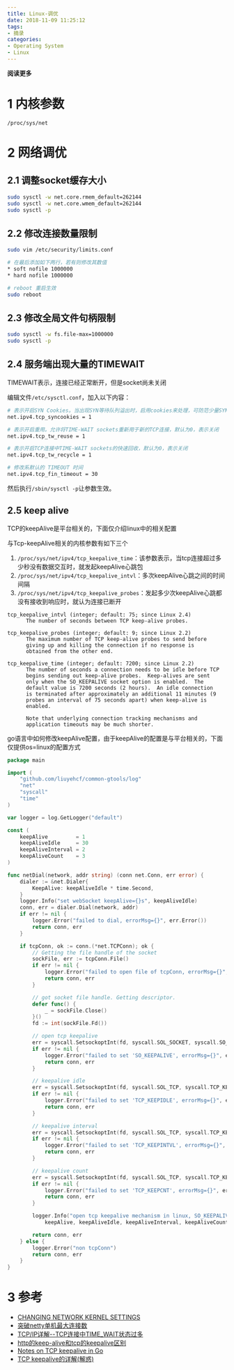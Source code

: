 ```yaml
---
title: Linux-调优
date: 2018-11-09 11:25:12
tags: 
- 摘录
categories: 
- Operating System
- Linux
---
```


**阅读更多**

<!--more-->

# 1 内核参数

`/proc/sys/net`

# 2 网络调优

## 2.1 调整socket缓存大小

```sh
sudo sysctl -w net.core.rmem_default=262144
sudo sysctl -w net.core.wmem_default=262144
sudo sysctl -p
```

## 2.2 修改连接数量限制

```sh
sudo vim /etc/security/limits.conf

# 在最后添加如下两行，若有则修改其数值
* soft nofile 1000000
* hard nofile 1000000

# reboot 重启生效
sudo reboot
```

## 2.3 修改全局文件句柄限制

```sh
sudo sysctl -w fs.file-max=1000000
sudo sysctl -p
```

## 2.4 服务端出现大量的TIMEWAIT

TIMEWAIT表示，连接已经正常断开，但是socket尚未关闭

编辑文件`/etc/sysctl.conf`，加入以下内容：

```sh
# 表示开启SYN Cookies。当出现SYN等待队列溢出时，启用cookies来处理，可防范少量SYN攻击，默认为0，表示关闭
net.ipv4.tcp_syncookies = 1

# 表示开启重用。允许将TIME-WAIT sockets重新用于新的TCP连接，默认为0，表示关闭
net.ipv4.tcp_tw_reuse = 1

# 表示开启TCP连接中TIME-WAIT sockets的快速回收，默认为0，表示关闭
net.ipv4.tcp_tw_recycle = 1

# 修改系默认的 TIMEOUT 时间
net.ipv4.tcp_fin_timeout = 30
```

然后执行`/sbin/sysctl -p`让参数生效。

## 2.5 keep alive

TCP的keepAlive是平台相关的，下面仅介绍linux中的相关配置

与Tcp-keepAlive相关的内核参数有如下三个

1. `/proc/sys/net/ipv4/tcp_keepalive_time`：该参数表示，当tcp连接超过多少秒没有数据交互时，就发起keepAlive心跳包
1. `/proc/sys/net/ipv4/tcp_keepalive_intvl`：多次keepAlive心跳之间的时间间隔
1. `/proc/sys/net/ipv4/tcp_keepalive_probes`：发起多少次keepAlive心跳都没有接收到响应时，就认为连接已断开

```
tcp_keepalive_intvl (integer; default: 75; since Linux 2.4)
      The number of seconds between TCP keep-alive probes.

tcp_keepalive_probes (integer; default: 9; since Linux 2.2)
      The maximum number of TCP keep-alive probes to send before
      giving up and killing the connection if no response is
      obtained from the other end.

tcp_keepalive_time (integer; default: 7200; since Linux 2.2)
      The number of seconds a connection needs to be idle before TCP
      begins sending out keep-alive probes.  Keep-alives are sent
      only when the SO_KEEPALIVE socket option is enabled.  The
      default value is 7200 seconds (2 hours).  An idle connection
      is terminated after approximately an additional 11 minutes (9
      probes an interval of 75 seconds apart) when keep-alive is
      enabled.

      Note that underlying connection tracking mechanisms and
      application timeouts may be much shorter.
```

go语言中如何修改keepAlive配置，由于keepAlive的配置是与平台相关的，下面仅提供os=linux的配置方式

```go
package main

import (
	"github.com/liuyehcf/common-gtools/log"
	"net"
	"syscall"
	"time"
)

var logger = log.GetLogger("default")

const (
	keepAlive         = 1
	keepAliveIdle     = 30
	keepAliveInterval = 2
	keepAliveCount    = 3
)

func netDial(network, addr string) (conn net.Conn, err error) {
	dialer := &net.Dialer{
		KeepAlive: keepAliveIdle * time.Second,
	}
	logger.Info("set webSocket keepAlive={}s", keepAliveIdle)
	conn, err = dialer.Dial(network, addr)
	if err != nil {
		logger.Error("failed to dial, errorMsg={}", err.Error())
		return conn, err
	}

	if tcpConn, ok := conn.(*net.TCPConn); ok {
		// Getting the file handle of the socket
		sockFile, err := tcpConn.File()
		if err != nil {
			logger.Error("failed to open file of tcpConn, errorMsg={}", err.Error())
			return conn, err
		}

		// got socket file handle. Getting descriptor.
		defer func() {
			_ = sockFile.Close()
		}()
		fd := int(sockFile.Fd())

		// open tcp keepalive
		err = syscall.SetsockoptInt(fd, syscall.SOL_SOCKET, syscall.SO_KEEPALIVE, keepAlive)
		if err != nil {
			logger.Error("failed to set 'SO_KEEPALIVE', errorMsg={}", err.Error())
			return conn, err
		}

		// keepalive idle
		err = syscall.SetsockoptInt(fd, syscall.SOL_TCP, syscall.TCP_KEEPIDLE, keepAliveIdle)
		if err != nil {
			logger.Error("failed to set 'TCP_KEEPIDLE', errorMsg={}", err.Error())
			return conn, err
		}

		// keepalive interval
		err = syscall.SetsockoptInt(fd, syscall.SOL_TCP, syscall.TCP_KEEPINTVL, keepAliveInterval)
		if err != nil {
			logger.Error("failed to set 'TCP_KEEPINTVL', errorMsg={}", err.Error())
			return conn, err
		}

		// keepalive count
		err = syscall.SetsockoptInt(fd, syscall.SOL_TCP, syscall.TCP_KEEPCNT, keepAliveCount)
		if err != nil {
			logger.Error("failed to set 'TCP_KEEPCNT', errorMsg={}", err.Error())
			return conn, err
		}

		logger.Info("open tcp keepalive mechanism in linux, SO_KEEPALIVE={}; TCP_KEEPIDLE={}; TCP_KEEPINTVL={}; TCP_KEEPCNT={}",
			keepAlive, keepAliveIdle, keepAliveInterval, keepAliveCount)

		return conn, err
	} else {
		logger.Error("non tcpConn")
		return conn, err
	}
}
```

# 3 参考

* [CHANGING NETWORK KERNEL SETTINGS](https://access.redhat.com/documentation/en-us/red_hat_enterprise_linux/5/html/tuning_and_optimizing_red_hat_enterprise_linux_for_oracle_9i_and_10g_databases/sect-oracle_9i_and_10g_tuning_guide-adjusting_network_settings-changing_network_kernel_settings)
* [突破netty单机最大连接数](https://www.jianshu.com/p/490e2981545c)
* [TCP/IP详解--TCP连接中TIME_WAIT状态过多](https://blog.csdn.net/yusiguyuan/article/details/21445883)
* [http的keep-alive和tcp的keepalive区别](https://www.cnblogs.com/yixianyixian/p/8401679.html)
* [Notes on TCP keepalive in Go](https://thenotexpert.com/golang-tcp-keepalive/)
* [TCP keepalive的详解(解惑)](https://www.cnblogs.com/lanyangsh/p/10926806.html)